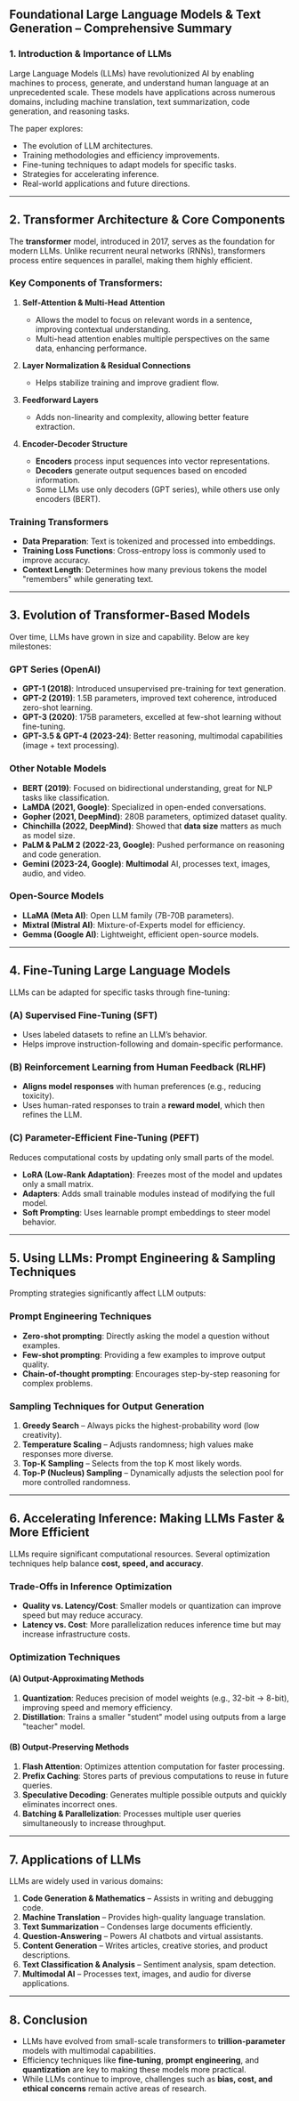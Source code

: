 
## **Foundational Large Language Models & Text Generation – Comprehensive Summary**

### **1. Introduction & Importance of LLMs**
Large Language Models (LLMs) have revolutionized AI by enabling machines to process, generate, and understand human language at an unprecedented scale. These models have applications across numerous domains, including machine translation, text summarization, code generation, and reasoning tasks. 

The paper explores:
- The evolution of LLM architectures.
- Training methodologies and efficiency improvements.
- Fine-tuning techniques to adapt models for specific tasks.
- Strategies for accelerating inference.
- Real-world applications and future directions.

---

## **2. Transformer Architecture & Core Components**
The **transformer** model, introduced in 2017, serves as the foundation for modern LLMs. Unlike recurrent neural networks (RNNs), transformers process entire sequences in parallel, making them highly efficient.

### **Key Components of Transformers:**
1. **Self-Attention & Multi-Head Attention**  
   - Allows the model to focus on relevant words in a sentence, improving contextual understanding.  
   - Multi-head attention enables multiple perspectives on the same data, enhancing performance.

2. **Layer Normalization & Residual Connections**  
   - Helps stabilize training and improve gradient flow.

3. **Feedforward Layers**  
   - Adds non-linearity and complexity, allowing better feature extraction.

4. **Encoder-Decoder Structure**  
   - **Encoders** process input sequences into vector representations.  
   - **Decoders** generate output sequences based on encoded information.  
   - Some LLMs use only decoders (GPT series), while others use only encoders (BERT).

### **Training Transformers**
- **Data Preparation**: Text is tokenized and processed into embeddings.  
- **Training Loss Functions**: Cross-entropy loss is commonly used to improve accuracy.  
- **Context Length**: Determines how many previous tokens the model "remembers" while generating text.  

---

## **3. Evolution of Transformer-Based Models**
Over time, LLMs have grown in size and capability. Below are key milestones:

### **GPT Series (OpenAI)**
- **GPT-1 (2018)**: Introduced unsupervised pre-training for text generation.  
- **GPT-2 (2019)**: 1.5B parameters, improved text coherence, introduced zero-shot learning.  
- **GPT-3 (2020)**: 175B parameters, excelled at few-shot learning without fine-tuning.  
- **GPT-3.5 & GPT-4 (2023-24)**: Better reasoning, multimodal capabilities (image + text processing).

### **Other Notable Models**
- **BERT (2019)**: Focused on bidirectional understanding, great for NLP tasks like classification.  
- **LaMDA (2021, Google)**: Specialized in open-ended conversations.  
- **Gopher (2021, DeepMind)**: 280B parameters, optimized dataset quality.  
- **Chinchilla (2022, DeepMind)**: Showed that **data size** matters as much as model size.  
- **PaLM & PaLM 2 (2022-23, Google)**: Pushed performance on reasoning and code generation.  
- **Gemini (2023-24, Google)**: **Multimodal** AI, processes text, images, audio, and video.  

### **Open-Source Models**
- **LLaMA (Meta AI)**: Open LLM family (7B-70B parameters).  
- **Mixtral (Mistral AI)**: Mixture-of-Experts model for efficiency.  
- **Gemma (Google AI)**: Lightweight, efficient open-source models.

---

## **4. Fine-Tuning Large Language Models**
LLMs can be adapted for specific tasks through fine-tuning:

### **(A) Supervised Fine-Tuning (SFT)**
- Uses labeled datasets to refine an LLM’s behavior.
- Helps improve instruction-following and domain-specific performance.

### **(B) Reinforcement Learning from Human Feedback (RLHF)**
- **Aligns model responses** with human preferences (e.g., reducing toxicity).
- Uses human-rated responses to train a **reward model**, which then refines the LLM.

### **(C) Parameter-Efficient Fine-Tuning (PEFT)**
Reduces computational costs by updating only small parts of the model.
- **LoRA (Low-Rank Adaptation)**: Freezes most of the model and updates only a small matrix.  
- **Adapters**: Adds small trainable modules instead of modifying the full model.  
- **Soft Prompting**: Uses learnable prompt embeddings to steer model behavior.

---

## **5. Using LLMs: Prompt Engineering & Sampling Techniques**
Prompting strategies significantly affect LLM outputs:

### **Prompt Engineering Techniques**
- **Zero-shot prompting**: Directly asking the model a question without examples.  
- **Few-shot prompting**: Providing a few examples to improve output quality.  
- **Chain-of-thought prompting**: Encourages step-by-step reasoning for complex problems.

### **Sampling Techniques for Output Generation**
1. **Greedy Search** – Always picks the highest-probability word (low creativity).  
2. **Temperature Scaling** – Adjusts randomness; high values make responses more diverse.  
3. **Top-K Sampling** – Selects from the top K most likely words.  
4. **Top-P (Nucleus) Sampling** – Dynamically adjusts the selection pool for more controlled randomness.

---

## **6. Accelerating Inference: Making LLMs Faster & More Efficient**
LLMs require significant computational resources. Several optimization techniques help balance **cost, speed, and accuracy**.

### **Trade-Offs in Inference Optimization**
- **Quality vs. Latency/Cost**: Smaller models or quantization can improve speed but may reduce accuracy.  
- **Latency vs. Cost**: More parallelization reduces inference time but may increase infrastructure costs.

### **Optimization Techniques**
#### **(A) Output-Approximating Methods**
1. **Quantization**: Reduces precision of model weights (e.g., 32-bit → 8-bit), improving speed and memory efficiency.  
2. **Distillation**: Trains a smaller "student" model using outputs from a large "teacher" model.

#### **(B) Output-Preserving Methods**
1. **Flash Attention**: Optimizes attention computation for faster processing.  
2. **Prefix Caching**: Stores parts of previous computations to reuse in future queries.  
3. **Speculative Decoding**: Generates multiple possible outputs and quickly eliminates incorrect ones.  
4. **Batching & Parallelization**: Processes multiple user queries simultaneously to increase throughput.

---

## **7. Applications of LLMs**
LLMs are widely used in various domains:

1. **Code Generation & Mathematics** – Assists in writing and debugging code.
2. **Machine Translation** – Provides high-quality language translation.
3. **Text Summarization** – Condenses large documents efficiently.
4. **Question-Answering** – Powers AI chatbots and virtual assistants.
5. **Content Generation** – Writes articles, creative stories, and product descriptions.
6. **Text Classification & Analysis** – Sentiment analysis, spam detection.
7. **Multimodal AI** – Processes text, images, and audio for diverse applications.

---

## **8. Conclusion**
- LLMs have evolved from small-scale transformers to **trillion-parameter** models with multimodal capabilities.  
- Efficiency techniques like **fine-tuning**, **prompt engineering**, and **quantization** are key to making these models more practical.  
- While LLMs continue to improve, challenges such as **bias, cost, and ethical concerns** remain active areas of research.
